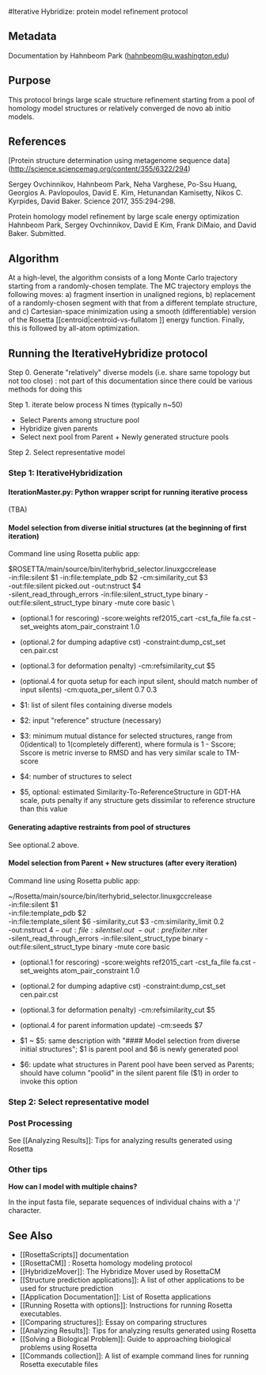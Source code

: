 #Iterative Hybridize: protein model refinement protocol

## Metadata

Documentation by Hahnbeom Park (hahnbeom@u.washington.edu)

## Purpose

This protocol brings large scale structure refinement starting from a pool of homology model structures or relatively converged de novo ab initio models.

## References

[Protein structure determination using metagenome sequence data]
(http://science.sciencemag.org/content/355/6322/294)

Sergey Ovchinnikov, Hahnbeom Park, Neha Varghese, Po-Ssu Huang, Georgios A. Pavlopoulos, David E. Kim, Hetunandan Kamisetty, Nikos C. Kyrpides, David Baker. 
Science 2017, 355:294-298.

Protein homology model refinement by large scale energy optimization
Hahnbeom Park, Sergey Ovchinnikov, David E Kim, Frank DiMaio, and David Baker. Submitted.

## Algorithm

At a high-level, the algorithm consists of a long Monte Carlo trajectory starting from a randomly-chosen template.  The MC trajectory employs the following moves: a) fragment insertion in unaligned regions, b) replacement of a randomly-chosen segment with that from a different template structure, and c) Cartesian-space minimization using a smooth (differentiable) version of the Rosetta [[centroid|centroid-vs-fullatom ]] energy function.  Finally, this is followed by all-atom optimization.

## Running the IterativeHybridize protocol

Step 0. Generate "relatively" diverse models (i.e. share same topology but not too close)
: not part of this documentation since there could be various methods for doing this 

Step 1. iterate below process N times (typically n~50)
- Select Parents among structure pool
- Hybridize given parents
- Select next pool from Parent + Newly generated structure pools

Step 2. Select representative model

### Step 1: IterativeHybridization

#### IterationMaster.py: Python wrapper script for running iterative process
(TBA)

#### Model selection from diverse initial structures (at the beginning of first iteration)

Command line using Rosetta public app:

  $ROSETTA/main/source/bin/iterhybrid_selector.linuxgccrelease \
  -in:file:silent $1 -in:file:template_pdb $2 -cm:similarity_cut $3 \
  -out:file:silent picked.out -out:nstruct $4 \
  -silent_read_through_errors -in:file:silent_struct_type binary -out:file:silent_struct_type binary -mute core basic \

* (optional.1 for rescoring) -score:weights ref2015_cart -cst_fa_file fa.cst -set_weights atom_pair_constraint 1.0

* (optional.2 for dumping adaptive cst) -constraint:dump_cst_set cen.pair.cst

* (optional.3 for deformation penalty) -cm:refsimilarity_cut $5 

* (optional.4 for quota setup for each input silent, should match number of input silents) -cm:quota_per_silent 0.7 0.3 


* $1: list of silent files containing diverse models
* $2: input "reference" structure (necessary)
* $3: minimum mutual distance for selected structures, range from 0(identical) to 1(completely different), where formula is 1 - Sscore; Sscore is metric inverse to RMSD and has very similar scale to TM-score
* $4: number of structures to select
* $5, optional: estimated Similarity-To-ReferenceStructure in GDT-HA scale, puts penalty if any structure gets dissimilar to reference structure than this value

#### Generating adaptive restraints from pool of structures

See optional.2 above. 

#### Model selection from Parent + New structures (after every iteration)

Command line using Rosetta public app:

   ~/Rosetta/main/source/bin/iterhybrid_selector.linuxgccrelease \
   -in:file:silent $1 \
   -in:file:template_pdb $2 \
   -in:file:template_silent $6 -similarity_cut $3 -cm:similarity_limit 0.2 \
   -out:nstruct $4 -out:file:silent sel.out \
   -out:prefix iter.$niter \
   -silent_read_through_errors -in:file:silent_struct_type binary -out:file:silent_struct_type binary -mute core basic

* (optional.1 for rescoring) -score:weights ref2015_cart -cst_fa_file fa.cst -set_weights atom_pair_constraint 1.0

* (optional.2 for dumping adaptive cst) -constraint:dump_cst_set cen.pair.cst

* (optional.3 for deformation penalty) -cm:refsimilarity_cut $5 

* (optional.4 for parent information update) -cm:seeds $7


* $1 ~ $5: same description with "#### Model selection from diverse initial structures";
  $1 is parent pool and $6 is newly generated pool

* $6: update what structures in Parent pool have been served as Parents; should have column "poolid" in the silent parent file ($1) in order to invoke this option


### Step 2: Select representative model


### Post Processing

See [[Analyzing Results]]: Tips for analyzing results generated using Rosetta

### Other tips

**How can I model with multiple chains?**

In the input fasta file, separate sequences of individual chains with a '/' character.


## See Also

* [[RosettaScripts]] documentation
* [[RosettaCM]] : Rosetta homology modeling protocol
* [[HybridizeMover]]: The Hybridize Mover used by RosettaCM
* [[Structure prediction applications]]: A list of other applications to be used for structure prediction
* [[Application Documentation]]: List of Rosetta applications
* [[Running Rosetta with options]]: Instructions for running Rosetta executables.
* [[Comparing structures]]: Essay on comparing structures
* [[Analyzing Results]]: Tips for analyzing results generated using Rosetta
* [[Solving a Biological Problem]]: Guide to approaching biological problems using Rosetta
* [[Commands collection]]: A list of example command lines for running Rosetta executable files